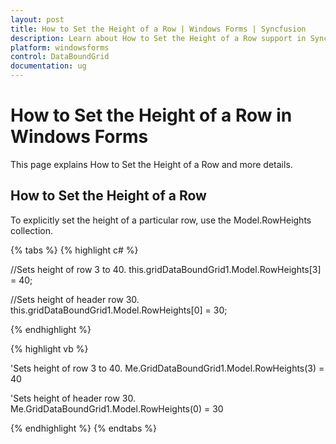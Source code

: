 ```yaml
---
layout: post
title: How to Set the Height of a Row | Windows Forms | Syncfusion
description: Learn about How to Set the Height of a Row support in Syncfusion Windows Forms GridDataBoundGrid(Classic) control and more details.
platform: windowsforms
control: DataBoundGrid
documentation: ug
---
```


# How to Set the Height of a Row in Windows Forms

This page explains How to Set the Height of a Row and more details.

## How to Set the Height of a Row

To explicitly set the height of a particular row, use the Model.RowHeights collection.

{% tabs %}
{% highlight c# %}

//Sets height of row 3 to 40.
this.gridDataBoundGrid1.Model.RowHeights[3] = 40; 

//Sets height of header row 30.
this.gridDataBoundGrid1.Model.RowHeights[0] = 30; 

{% endhighlight %}

{% highlight vb %}

'Sets height of row 3 to 40.
Me.GridDataBoundGrid1.Model.RowHeights(3) = 40 

'Sets height of header row 30.
Me.GridDataBoundGrid1.Model.RowHeights(0) = 30 

{% endhighlight %}
{% endtabs %}